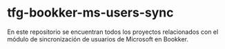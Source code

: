 # tfg-bookker-ms-users-sync

En este repositorio se encuentran todos los proyectos relacionados con el módulo de sincronización de usuarios de Microsoft en Bookker.